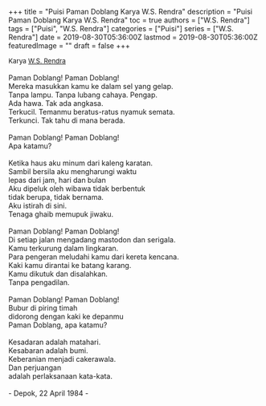 +++
title = "Puisi Paman Doblang Karya W.S. Rendra"
description = "Puisi Paman Doblang Karya W.S. Rendra"
toc = true
authors = ["W.S. Rendra"]
tags = ["Puisi", "W.S. Rendra"]
categories = ["Puisi"]
series = ["W.S. Rendra"]
date = 2019-08-30T05:36:00Z
lastmod = 2019-08-30T05:36:00Z
featuredImage = ""
draft = false
+++

<div style="text-align: justify;">
<div style="font-size: small;">Karya <a href="/authors/w.s.-rendra/" target="_blank">W.S. Rendra</a></div><br />
Paman Doblang! Paman Doblang!<br />Mereka masukkan kamu ke dalam sel yang gelap.<br />Tanpa lampu. Tanpa lubang cahaya. Pengap.<br />Ada hawa. Tak ada angkasa.<br />Terkucil. Temanmu beratus-ratus nyamuk semata.<br />Terkunci. Tak tahu di mana berada.<br /><br />Paman Doblang! Paman Doblang!<br />Apa katamu?<br /><br />Ketika haus aku minum dari kaleng karatan.<br />Sambil bersila aku mengharungi waktu<br />lepas dari jam, hari dan bulan<br />Aku dipeluk oleh wibawa tidak berbentuk<br />tidak berupa, tidak bernama.<br />Aku istirah di sini.<br />Tenaga ghaib memupuk jiwaku.<br /><br />Paman Doblang! Paman Doblang!<br />Di setiap jalan mengadang mastodon dan serigala.<br />Kamu terkurung dalam lingkaran.<br />Para pengeran meludahi kamu dari kereta kencana.<br />Kaki kamu dirantai ke batang karang.<br />Kamu dikutuk dan disalahkan.<br />Tanpa pengadilan.<br /><br />Paman Doblang! Paman Doblang!<br />Bubur di piring timah<br />didorong dengan kaki ke depanmu<br />Paman Doblang, apa katamu?<br /><br />Kesadaran adalah matahari.<br />Kesabaran adalah bumi.<br />Keberanian menjadi cakerawala.<br />Dan perjuangan<br />adalah perlaksanaan kata-kata.<br /><br />- Depok, 22 April 1984 -</div>
